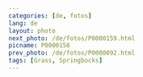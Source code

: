 ```yaml
---
categories: [de, fotos]
lang: de
layout: photo
next_photo: /de/fotos/P0000159.html
picname: P0000158
prev_photo: /de/fotos/P0000092.html
tags: [Grass, Springbocks]
---
```


